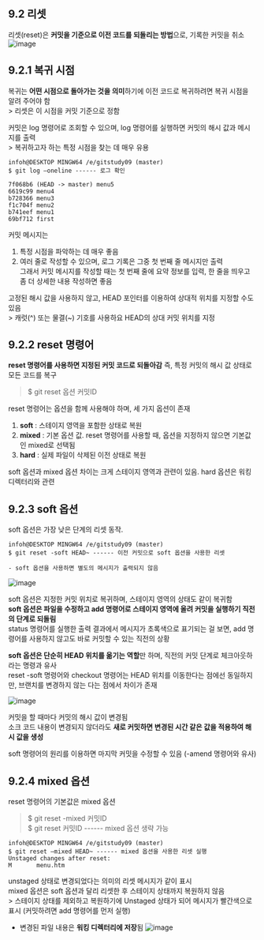 ## 9.2 리셋
리셋(reset)은 **커밋을 기준으로 이전 코드를 되돌리는 방법**으로, 기록한 커밋을 취소
![image](https://user-images.githubusercontent.com/114238252/200116106-cf64444d-0e2c-47df-b421-e9c4319851f7.png)

## 9.2.1 복귀 시점
복귀는 **어떤 시점으로 돌아가는 것을 의미**하기에 이전 코드로 복귀하려면 복귀 시점을 알려 주어야 함 <br>
\> 리셋은 이 시점을 커밋 기준으로 정함

커밋은 log 명령어로 조회할 수 있으며, log 명령어를 실행하면 커밋의 해시 값과 메시지를 출력 <br>
\> 복귀하고자 하는 특정 시점을 찾는 데 매우 유용

```
infoh@DESKTOP MINGW64 /e/gitstudy09 (master)
$ git log –oneline ------ 로그 확인

7f068b6 (HEAD -> master) menu5
6619c99 menu4
b728366 menu3
f1c704f menu2
b741eef menu1
69bf712 first
```

커밋 메시지는
1. 특정 시점을 파악하는 데 매우 좋음
2. 여러 줄로 작성할 수 있으며, 로그 기록은 그중 첫 번째 줄 메시지만 출력 <br>
   그래서 커밋 메시지를 작성할 때는 첫 번째 줄에 요약 정보를 입력, 한 줄을 띄우고 좀 더 상세한 내용 작성하면 좋음
   
고정된 해시 값을 사용하지 않고, HEAD 포인터를 이용하여 상대적 위치를 지정할 수도 있음 <br>
\> 캐럿(^) 또는 물결(~) 기호를 사용하요 HEAD의 상대 커밋 위치를 지정

## 9.2.2 reset 명령어
**reset 명령어를 사용하면 지정된 커밋 코드로 되돌아감** 즉, 특정 커밋의 해시 값 상태로 모든 코드를 복구 <br>
> $ git reset 옵션 커밋ID

reset 명령어는 옵션을 함께 사용해야 하며, 세 가지 옵션이 존재
1. **soft** : 스테이지 영역을 포함한 상태로 복원
2. **mixed** : 기본 옵션 값. reset 명령어를 사용할 때, 옵션을 지정하지 않으면 기본값인 mixed로 선택됨
3. **hard** : 실제 파일이 삭제된 이전 상태로 복원

soft 옵션과 mixed 옵션 차이는 크게 스테이지 영역과 관련이 있음. hard 옵션은 워킹 디렉터리와 관련

## 9.2.3 soft 옵션
soft 옵션은 가장 낮은 단계의 리셋 동작.

```
infoh@DESKTOP MINGW64 /e/gitstudy09 (master)
$ git reset -soft HEAD~ ------ 이전 커밋으로 soft 옵션을 사용한 리셋

- soft 옵션을 사용하면 별도의 메시지가 출력되지 않음 
```

![image](https://user-images.githubusercontent.com/114238252/200117044-b293af52-6ef4-4e9e-97b5-02456b7034f2.png)

soft 옵션은 지정한 커밋 위치로 복귀하며, 스테이지 영역의 상태도 같이 복귀함 <br>
**soft 옵션은 파일을 수정하고 add 명령어로 스테이지 영역에 올려 커밋을 실행하기 직전의 단계로 되돌림** <br>
status 명령어를 실행한 출력 결과에서 메시지가 초록색으로 표기되는 걸 보면, add 명령어를 사용하지 않고도 바로 커밋할 수 있는 직전의 상황

**soft 옵션은 단순히 HEAD 위치를 옮기는 역할**만 하며, 직전의 커밋 단계로 체크아웃하라는 명령과 유사 <br>
reset -soft 명령어와 checkout 명령어는 HEAD 위치를 이동한다는 점에선 동일하지만, 브랜치를 변경하지 않는 다는 점에서 차이가 존재

![image](https://user-images.githubusercontent.com/114238252/200117392-d11247af-1aa8-4fe0-a4ab-0b501d6cb215.png)

커밋을 할 때마다 커밋의 해시 값이 변경됨 <br>
소크 코드 내용이 변경되지 않더라도 **새로 커밋하면 변경된 시간 같은 값을 적용하여 해시 값을 생성**

soft 명령어의 원리를 이용하면 마지막 커밋을 수정할 수 있음 (-amend 명령어와 유사)

## 9.2.4 mixed 옵션
reset 명령어의 기본값은 mixed 옵션 <br>
> $ git reset -mixed 커밋ID <br>
> $ git reset 커밋ID ------ mixed 옵션 생략 가능

```
infoh@DESKTOP MINGW64 /e/gitstudy09 (master)
$ git reset –mixed HEAD~ ------ mixed 옵션을 사용한 리셋 실행
Unstaged changes after reset:
M       menu.htm
```
unstaged 상태로 변경되었다는 의미의 리셋 메시지가 같이 표시 <br>
mixed 옵션은 soft 옵션과 달리 리셋한 후 스테이지 상태까지 복원하지 않음 <br>
\> 스테이지 상태를 제외하고 복원하기에 Unstaged 상태가 되어 메시지가 빨간색으로 표시 (커밋하려면 add 명령어를 먼저 실행)
  + 변경된 파일 내용은 **워킹 디렉터리에 저장**됨
 ![image](https://user-images.githubusercontent.com/114238252/200118343-9003f465-802e-46c0-995f-7a8273491100.png)
 
 

